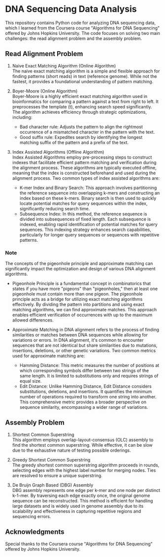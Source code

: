 # DNA Sequencing Data Analysis

This repository contains Python code for analyzing DNA sequencing data, which I learned from the Coursera course "Algorithms for DNA Sequencing" offered by Johns Hopkins University. The code focuses on solving two main challenges: the read alignment problem and the assembly problem.

## Read Alignment Problem

1. Naive Exact Matching Algorithm (Online Algorithm) <br>
   The naive exact matching algorithm is a simple and flexible approach for finding patterns (short reads) in text (reference genome). While not the fastest, it provides a foundational understanding of pattern matching.

2. Boyer-Moore (Online Algorithm)<br>
   Boyer-Moore is a highly efficient exact matching algorithm used in bioinformatics for comparing a pattern against a text from right to left. It preprocesses the template (t), enhancing search speed significantly. The algorithm achieves efficiency through strategic optimizations, including:
    - Bad character rule: Adjusts the pattern to align the rightmost occurrence of a mismatched character in the pattern with the text.
    - Good suffix rule: Expedites search by identifying the longest matching suffix of the pattern and a prefix of the text.

3. Index Assisted Algorithms (Offline Algorithm) <br>
   Index Assisted Algorithms employ pre-processing steps to construct indexes that facilitate efficient pattern matching and verification during the alignment process. These algorithms are typically executed offline, meaning that the index is constructed beforehand and used during the alignment process. Two common types of index assisted algorithms are:
    - K-mer Index and Binary Search: This approach involves partitioning the reference sequence into overlapping k-mers and constructing an index based on these k-mers. Binary search is then used to quickly locate potential matches for query sequences within the index, significantly reducing search time.
    - Subsequence Index: In this method, the reference sequence is divided into subsequences of fixed length. Each subsequence is indexed, enabling rapid identification of potential matches for query sequences. This indexing strategy enhances search capabilities, particularly for longer query sequences or sequences with repetitive patterns.

### Note 
The concepts of the pigeonhole principle and approximate matching can significantly impact the optimization and design of various DNA alignment algorithms. 

- Pigeonhole Principle is a fundamental concept in combinatorics that states if you have more "pigeons" than "pigeonholes," then at least one pigeonhole must contain more than one pigeon. The pigeonhole principle acts as a bridge for utilizing exact matching algorithms effectively. By dividing the pattern into partitions and using exact matching algorithms, we can find approximate matches. This approach enables efficient verification of occurrences with up to the maximum allowed differences.

- Approximate Matching in DNA alignment refers to the process of finding similarities or matches between DNA sequences while allowing for variations or errors. In DNA alignment, it's common to encounter sequences that are not identical but share similarities due to mutations, insertions, deletions, or other genetic variations. Two common metrics used for approximate matching are:
   - Hamming Distance: This metric measures the number of positions at which corresponding symbols differ between two strings of the same length. It is limited to substitutions only and requires strings of equal size.
   - Edit Distance: Unlike Hamming Distance, Edit Distance considers substitutions, deletions, and insertions. It quantifies the minimum number of operations required to transform one string into another. This comprehensive metric provides a broader perspective on sequence similarity, encompassing a wider range of variations.

## Assembly Problem

1. Shortest Common Superstring <br>
   This algorithm employs overlap-layout-consensus (OLC) assembly to find the shortest common superstring. While effective, it can be slow due to the exhaustive nature of testing possible orderings.

2. Greedy Shortest Common Superstring <br>
   The greedy shortest common superstring algorithm proceeds in rounds, selecting edges with the highest label number for merging nodes. Ties are resolved to ensure a unique superstring.

3. De Bruijn Graph Based (DBG) Assembly <br>
   DBG assembly represents one edge per k-mer and one node per distinct k-1-mer. By traversing each edge exactly once, the original genome sequence can be reconstructed. This method is efficient for handling large datasets and is widely used in genome assembly due to its scalability and effectiveness in capturing repetitive regions and sequencing errors.

## Acknowledgments
Special thanks to the Coursera course "Algorithms for DNA Sequencing" offered by Johns Hopkins University.
